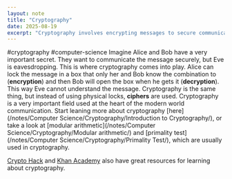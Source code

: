```yaml
---
layout: note
title: "Cryptography"
date: 2025-08-19
excerpt: "Cryptography involves encrypting messages to secure communication. It uses ciphers to protect information from unauthorized access."
---
```


#cryptography #computer-science 
Imagine Alice and Bob have a very important secret. They want to communicate the message securely, but Eve is eavesdropping. This is where cryptography comes into play. Alice can lock the message in a box that only her and Bob know the combination to (__encryption__) and then Bob will open the box when he gets it (__decryption__). This way Eve cannot understand the message. Cryptography is the same thing, but instead of using physical locks, __ciphers__ are used. Cryptography is a very important field used at the heart of the modern world communication. Start leaning more about cryptography [here](/notes/Computer Science/Cryptography/Introduction to Cryptography/), or take a look at [modular arithmetic](/notes/Computer Science/Cryptography/Modular arithmetic/) and [primality test](/notes/Computer Science/Cryptography/Primality Test/), which are usually used in cryptography.

[Crypto Hack](https://cryptohack.org/courses/intro/course_details/) and [Khan Academy](https://www.khanacademy.org/computing/computer-science/cryptography) also have great resources for learning about cryptography.